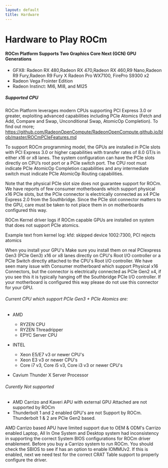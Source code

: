 ```yaml
---
layout: default
title: Hardware
---
```


# Hardware to Play ROCm


#### ROCm Platform Supports Two Graphics Core Next (GCN) GPU Generations

* GFX8: Radeon RX 480,Radeon RX 470,Radeon RX 460,R9 Nano,Radeon R9 Fury,Radeon R9 Fury X Radeon Pro WX7100, FirePro S9300 x2
* Radeon Vega Frointer Edition
* Radeon Instinct: MI6, MI8, and MI25 

##### Supported CPU

ROCm Platform leverages modern CPUs supporting PCI Express 3.0 or greater, exploiting advanced capabilities including PCIe Atomics (Fetch and Add, Compare and Swap, Unconditional Swap, AtomicOp Completion). To find out more; https://github.com/RadeonOpenCompute/RadeonOpenCompute.github.io/blob/master/ROCmPCIeFeatures.md
 
To support ROCm programming model, the GPUs are installed in PCIe slots with PCI Express 3.0 or higher capabilities with transfer rates of 8.0 GT/s in either x16 or x8 lanes. The system configuration can have the PCIe slots directly on CPU’s root port or a PCIe switch port. The CPU root must indicate PCIe AtomicOp Completion capabilities and any intermediate switch must indicate PCIe AtomicOp Routing capabilities.
 
Note that the physical PCIe slot size does not guarantee support for ROCm. We have reports of few consumer motherboards which support physical x16 PCIe slots, but the PCIe connector is electrically connected as x4 PCIe Express 2.0 from the Southbridge. Since the PCIe slot connector matters to the GPU, care must be taken to not place them in on motherboards configured this way.
 
ROCm Kernel driver logs if ROCm capable GPUs are installed on system that does not support PCIe atomics. 

Example text from kernel log:
kfd: skipped device 1002:7300, PCI rejects atomics
 

When you install your GPU's Make sure you install them on real PCIexpress Gen3 (PCIe Gen3) x16 or x8 lanes directly on CPU's Root I/O controller or a PCIe Switch directly attached to the CPU's Root I/O controller. We have seen many issue with Consumer motherboard which support Physical x16 Connectors, but the connector is electrically connected as PCIe Gen2 x4, if you see this it is typically hanging off the Southbridge PCIe I/O controller. If your motherboard is configured this way please do not use this connector for your GPU.

###### Current CPU which support PCIe Gen3 + PCIe Atomics are: 

* AMD
  * RYZEN CPU
  * RYZEN Threadripper
  * EPYC Server CPU 

* INTEL 
  * Xeon E5/E7 v3 or newer CPU's 
  * Xeon E3 v3 or newer CPU's
  * Core i7 v3, Core i5 v3, Core i3 v3 or newer CPU's  
  
 * Cavium Thunder X Server Processor </li>

###### Curently Not supported 
* AMD Carrizo and Kaveri APU with external GPU Attached are not supported by ROCm 
* Thunderbolt 1 and 2 enabled GPU's are not Support by ROCm.  Thunderbolt 1 &amp; 2 are PCIe Gen2 based.

AMD Carrizo based APU have limited support due to OEM &amp; ODM's Carrizo enabled Laptop, All In One System and Desktop system had inconsistency in supporting the correct System BIOS configurations for ROCm driver enablement. Before you buy a Carrizo system to run ROCm.  You should check the SBIOS to see if has an option to enable IOMMUv2. If this is enabled, next we need test for the correct CRAT Table support to properly configure the driver.  

